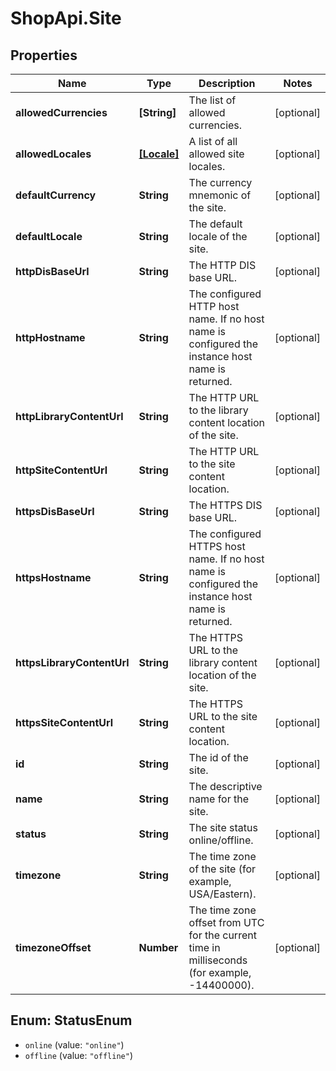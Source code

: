 # ShopApi.Site

## Properties
Name | Type | Description | Notes
------------ | ------------- | ------------- | -------------
**allowedCurrencies** | **[String]** | The list of allowed currencies. | [optional] 
**allowedLocales** | [**[Locale]**](Locale.md) | A list of all allowed site locales. | [optional] 
**defaultCurrency** | **String** | The currency mnemonic of the site. | [optional] 
**defaultLocale** | **String** | The default locale of the site. | [optional] 
**httpDisBaseUrl** | **String** | The HTTP DIS base URL. | [optional] 
**httpHostname** | **String** | The configured HTTP host name. If no host name is configured the instance host name is returned. | [optional] 
**httpLibraryContentUrl** | **String** | The HTTP URL to the library content location of the site. | [optional] 
**httpSiteContentUrl** | **String** | The HTTP URL to the site content location. | [optional] 
**httpsDisBaseUrl** | **String** | The HTTPS DIS base URL. | [optional] 
**httpsHostname** | **String** | The configured HTTPS host name. If no host name is configured the instance host name is returned. | [optional] 
**httpsLibraryContentUrl** | **String** | The HTTPS URL to the library content location of the site. | [optional] 
**httpsSiteContentUrl** | **String** | The HTTPS URL to the site content location. | [optional] 
**id** | **String** | The id of the site. | [optional] 
**name** | **String** | The descriptive name for the site. | [optional] 
**status** | **String** | The site status online/offline. | [optional] 
**timezone** | **String** | The time zone of the site (for example, USA/Eastern). | [optional] 
**timezoneOffset** | **Number** | The time zone offset from UTC for the current time in milliseconds (for example, -14400000). | [optional] 

<a name="StatusEnum"></a>
## Enum: StatusEnum

* `online` (value: `"online"`)
* `offline` (value: `"offline"`)

